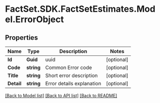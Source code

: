 # FactSet.SDK.FactSetEstimates.Model.ErrorObject

## Properties

Name | Type | Description | Notes
------------ | ------------- | ------------- | -------------
**Id** | **Guid** | uuid | [optional] 
**Code** | **string** | Common Error code | [optional] 
**Title** | **string** | Short error description | [optional] 
**Detail** | **string** | Error details explanation | [optional] 

[[Back to Model list]](../README.md#documentation-for-models) [[Back to API list]](../README.md#documentation-for-api-endpoints) [[Back to README]](../README.md)

